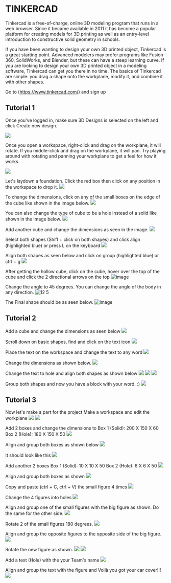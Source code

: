 # TINKERCAD

Tinkercad is a free-of-charge, online 3D modeling program that runs in a web browser. Since it became available in 2011 it has become a popular platform for creating models for 3D printing as well as an entry-level introduction to constructive solid geometry in schools.

If you have been wanting to design your own 3D printed object, Tinkercad is a great starting point. Advanced modelers may prefer programs like Fusion 360, SolidWorks, and Blender, but these can have a steep learning curve. If you are looking to design your own 3D printed object in a modeling software, Tinkercad can get you there in no time.
The basics of Tinkercad are simple: you drag a shape onto the workplane, modify it, and combine it with other shapes.

Go to (https://www.tinkercad.com/) and sign up

## Tutorial 1
Once you've logged in, make sure 3D Designs is selected on the left and click Create new design.

![](images/TinkerSS/1.png)

Once you open a workspace, right-click and drag on the workplane, it will rotate. If you middle-click and drag on the workplane, it will pan. Try playing around with rotating and panning your workplane to get a feel for how it works.

![](images/TinkerSS/2.PNG)

Let's laydown a foundation. Click the red box then click on any position in the workspace to drop it.
![](images/TinkerSS/3.PNG)

To change the dimensions, click on any of the small boxes on the edge of the cube like shown in the image below.
![](images/TinkerSS/4.PNG)

You can also change the type of cube to be a hole instead of a solid like shown in the image below.
![](images/TinkerSS/5.PNG)

Add another cube and change the dimensions as seen in the image.
![](images/TinkerSS/6.PNG)

Select both shapes (Shift + click on both shapes) and click align (highlighted blue) or press L on the keyboard
![](TinkerSS/8.PNG)

Align both shapes as seen below and click on group (highlighted blue) or ctrl + g
![](images/TinkerSS/9.PNG)


After getting the hollow cube, click on the cube, hover over the top of the cube and click the 2 directional arrows on the top
![image](https://user-images.githubusercontent.com/97108621/166139689-9a4986b9-f663-45c0-b06e-aedcff4be20b.png)

Change the angle to 45 degrees. You can change the angle of the body in any direction.
![12 5](https://user-images.githubusercontent.com/97108621/166139635-3f68693c-2e00-4414-bea8-d07177f4e8b6.PNG)

The Final shape should be as seen below.
![image](https://user-images.githubusercontent.com/97108621/166139516-8c2ddaaa-e14b-43e1-abb4-7f55df327ee6.png)


## Tutorial 2

Add a cube and change the dimensions as seen below
![](images/TinkerSS/16.PNG)

Scroll down on basic shapes, find and click on the text icon
![](images/TinkerSS/17.PNG)

Place the text on the workspace and change the text to any word
![](images/TinkerSS/19.PNG)

Change the dimensions as shown below.
![](images/TinkerSS/20.PNG)

Change the text to hole and align both shapes as shown below
![](images/TinkerSS/23.PNG)
![](images/TinkerSS/24.PNG)
![](images/TinkerSS/25.PNG)

Group both shapes and now you have a block with your word. :)
![](images/TinkerSS/27.PNG)

## Tutorial 3

Now let's make a part for the project
Make a workspace and edit the workplane
![](images/TinkerSS/28.PNG)
![](images/TinkerSS/29.PNG)

Add 2 boxes and change the dimensions to 
Box 1 (Solid): 200 X 150 X 60
Box 2 (Hole): 180 X 150 X 50
![](images/TinkerSS/34.PNG)

Align and group both boxes as shown below
![](images/TinkerSS/35.PNG)

It should look like this
![](images/TinkerSS/36.PNG)

Add another 2 boxes 
Box 1 (Solid): 10 X 10 X 50
Box 2 (Hole): 6 X 6 X 50
![](images/TinkerSS/38.PNG)

Align and group both boxes as shown
![](images/TinkerSS/39.PNG)

Copy and paste (ctrl + C, ctrl + V) the small figure 4 times
![](images/TinkerSS/42.PNG)

Change the 4 figures into holes
![](images/TinkerSS/43.PNG)

Align and group one of the small figures with the big figure as shown. Do the same for the other side.
![](images/TinkerSS/44.PNG)

Rotate 2 of the small figures 180 degrees.
![](images/TinkerSS/46.PNG)

Align and group the opposite figures to the opposite side of the big figure.
![](images/TinkerSS/47.PNG)

Rotate the new figure as shown.
![](images/TinkerSS/48.PNG)
![](images/TinkerSS/49.PNG)

Add a text (Hole) with the your Team's name
![](images/TinkerSS/50.PNG)

Align and group the text with the figure and Voilà you got your car cover!!!
![](images/TinkerSS/52.PNG)
